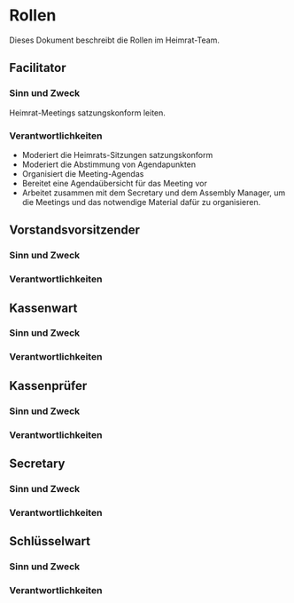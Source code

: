 # Rollen

Dieses Dokument beschreibt die Rollen im Heimrat-Team.

## Facilitator

### Sinn und Zweck

Heimrat-Meetings satzungskonform leiten.

### Verantwortlichkeiten
- Moderiert die Heimrats-Sitzungen satzungskonform
- Moderiert die Abstimmung von Agendapunkten
- Organisiert die Meeting-Agendas
- Bereitet eine Agendaübersicht für das Meeting vor
- Arbeitet zusammen mit dem Secretary und dem Assembly Manager, um die Meetings und das notwendige Material dafür zu organisieren.


## Vorstandsvorsitzender
### Sinn und Zweck
### Verantwortlichkeiten
## Kassenwart
### Sinn und Zweck
### Verantwortlichkeiten
## Kassenprüfer
### Sinn und Zweck
### Verantwortlichkeiten
## Secretary
### Sinn und Zweck
### Verantwortlichkeiten
## Schlüsselwart
### Sinn und Zweck
### Verantwortlichkeiten
